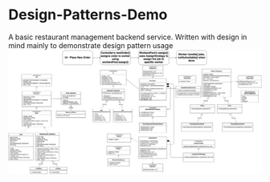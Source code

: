 # Design-Patterns-Demo
A basic restaurant management backend service. Written with design in mind mainly to demonstrate design pattern usage
![Alt text](restaurant_UML.png?raw=true "UML")
